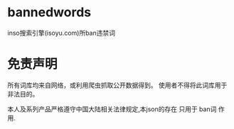 # bannedwords
inso搜索引擎(isoyu.com)所ban违禁词

# 免责声明 

所有词库均来自网络，或利用爬虫抓取公开数据得到。 使用者不得将此词库用于非法目的。

本人及系列产品严格遵守中国大陆相关法律规定,本json的存在 只用于 ban词  作用.

